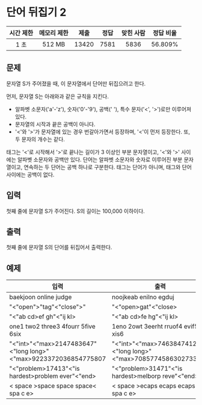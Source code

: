# 단어 뒤집기 2
| 시간 제한 | 메모리 제한 | 제출 | 정답 | 맞힌 사람 | 정답 비율 |
| :---: | :-----: | :-----: | :-----: | :----: | :-------: |
| 1 초 | 512 MB | 13420 | 7581 | 5836 | 56.809% |

## 문제
문자열 S가 주어졌을 때, 이 문자열에서 단어만 뒤집으려고 한다.

먼저, 문자열 S는 아래와과 같은 규칙을 지킨다.

- 알파벳 소문자('a'-'z'), 숫자('0'-'9'), 공백(' '), 특수 문자('<', '>')로만 이루어져 있다.
- 문자열의 시작과 끝은 공백이 아니다.
- '<'와 '>'가 문자열에 있는 경우 번갈아가면서 등장하며, '<'이 먼저 등장한다. 또, 두 문자의 개수는 같다.

태그는 '<'로 시작해서 '>'로 끝나는 길이가 3 이상인 부분 문자열이고, '<'와 '>' 사이에는 알파벳 소문자와 공백만 있다. 단어는 알파벳 소문자와 숫자로 이루어진 부분 문자열이고, 연속하는 두 단어는 공백 하나로 구분한다. 태그는 단어가 아니며, 태그와 단어 사이에는 공백이 없다.

## 입력
첫째 줄에 문자열 S가 주어진다. S의 길이는 100,000 이하이다.

## 출력
첫째 줄에 문자열 S의 단어를 뒤집어서 출력한다.

## 예제
| 입력 | 출력 |
| -------------------------- | ------------------------- |
| baekjoon online judge | noojkeab enilno egduj |
| "<"open">"tag"<"close">" | "<"open>gat"<"close> |
| "<"ab cd>ef gh"<"ij kl> | "<"ab cd>fe hg"<"ij kl> |
| one1 two2 three3 4fourr 5five 6six | 1eno 2owt 3eerht rruof4 evif5 xis6 |
| "<"int>"<"max>2147483647"<"long long>"<"max>9223372036854775807 | "<"int>"<"max>7463847412"<"long long>"<"max>7085774586302733229 |
| "<"problem>17413"<"is hardest>problem ever"<"end> | "<"problem>31471"<"is hardest>melborp reve"<"end> |
| <   space   >space space space<    spa   c e> | <   space   >ecaps ecaps ecaps<    spa   c e> |